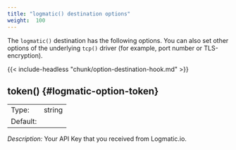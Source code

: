 ```yaml
---
title: "logmatic() destination options"
weight:  100
---
```

<!-- DISCLAIMER: This file is based on the syslog-ng Open Source Edition documentation https://github.com/balabit/syslog-ng-ose-guides/commit/2f4a52ee61d1ea9ad27cb4f3168b95408fddfdf2 and is used under the terms of The syslog-ng Open Source Edition Documentation License. The file has been modified by Axoflow. -->

The `logmatic()` destination has the following options. You can also set other options of the underlying `tcp()` driver (for example, port number or TLS-encryption).

{{< include-headless "chunk/option-destination-hook.md" >}}

## token() {#logmatic-option-token}

|          |        |
| -------- | ------ |
| Type:    | string |
| Default: |        |

*Description:* Your API Key that you received from Logmatic.io.
